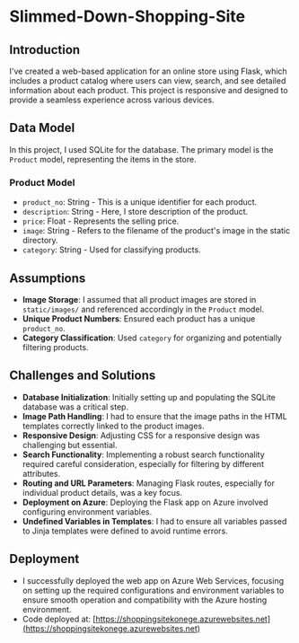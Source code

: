 # Slimmed-Down-Shopping-Site

## Introduction
I've created a web-based application for an online store using Flask, which includes a product catalog where users can view, search, and see detailed information about each product. This project is responsive and designed to provide a seamless experience across various devices.

## Data Model
In this project, I used SQLite for the database. The primary model is the `Product` model, representing the items in the store.

### Product Model
- `product_no`: String - This is a unique identifier for each product.
- `description`: String - Here, I store description of the product.
- `price`: Float - Represents the selling price.
- `image`: String - Refers to the filename of the product's image in the static directory.
- `category`: String - Used for classifying products.

## Assumptions
- **Image Storage**: I assumed that all product images are stored in `static/images/` and referenced accordingly in the `Product` model.
- **Unique Product Numbers**: Ensured each product has a unique `product_no`.
- **Category Classification**: Used `category` for organizing and potentially filtering products.

## Challenges and Solutions
- **Database Initialization**: Initially setting up and populating the SQLite database was a critical step.
- **Image Path Handling**: I had to ensure that the image paths in the HTML templates correctly linked to the product images.
- **Responsive Design**: Adjusting CSS for a responsive design was challenging but essential.
- **Search Functionality**: Implementing a robust search functionality required careful consideration, especially for filtering by different attributes.
- **Routing and URL Parameters**: Managing Flask routes, especially for individual product details, was a key focus.
- **Deployment on Azure**: Deploying the Flask app on Azure involved configuring environment variables.
- **Undefined Variables in Templates**: I had to ensure all variables passed to Jinja templates were defined to avoid runtime errors.

## Deployment
- I successfully deployed the web app on Azure Web Services, focusing on setting up the required configurations and environment variables to ensure smooth operation and compatibility with the Azure hosting environment.
- Code deployed at: [https://shoppingsitekonege.azurewebsites.net](https://shoppingsitekonege.azurewebsites.net)
